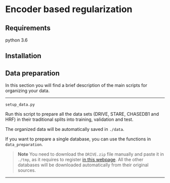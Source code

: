 # Encoder based regularization

## Requirements

python 3.6


## Installation



## Data preparation

In this section you will find a brief description of the main scripts for organizing your data.

***

```setup_data.py``` 

Run this script to prepare all the data sets (DRIVE, STARE, CHASEDB1 and HRF) in their traditional splits into training, validation and test. 

The organized data will be automatically saved in ```./data```. 

If you want to prepare a single database, you can use the functions in ```data_preparation```.

> **Note** You need to download the ```DRIVE.zip``` file manually and paste it in ```./tmp```, as it requires to register [in this webpage](https://www.isi.uu.nl/Research/Databases/DRIVE/download.php). All the other databases will be downloaded automatically from their original sources.

***